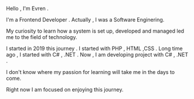 
Hello , I'm Evren .

I'm a Frontend Developer . Actually , I was a Software Enginering.

My curiosity to learn how a system is set up, developed and managed led me to the field of technology.

I started  in 2019 this journey . I started with PHP , HTML ,CSS .
Long time ago , I started with C# , .NET . 
Now , I am developing project with C# , .NET .

I don't know where my passion for learning will take me in the days to come. 

Right now I am focused on enjoying this journey.


